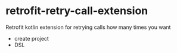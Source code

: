 # retrofit-retry-call-extension
Retrofit kotlin extension for retrying calls how many times you want

- create project
- DSL
